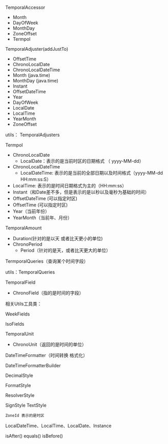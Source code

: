 TemporalAccessor

- Month
- DayOfWeek
- MonthDay
- ZoneOffset
- Termpol



TemporalAdjuster(addJustTo)

- OffsetTime
- ChronoLocalDate
- ChronoLocalDateTime
- Month (java.time)
- MonthDay (java.time)
- Instant
- OffsetDateTime
- Year
- DayOfWeek 
- LocalDate 
- LocalTime 
- YearMonth
- ZoneOffset 



utils： TemporalAdjusters





Termpol

- ChronoLocalDate
  - LocalDate：表示的是当前时区的日期格式 （ yyyy-MM-dd）
- ChronoLocalDateTime
  - LocalDateTime: 表示的是当前的全部日期以及时间格式（yyyy-MM-dd HH:mm:ss:S）
- LocalTime: 表示的是时间日期格式为主的（HH:mm:ss）
- Instant（和Date差不多，但是表示的是以秒以及毫秒为基础的时间）
- OffsetDateTime (可以指定时区)
- OffsetTime (可以指定时区)
- Year（当前年份）
- YearMonth（当前年、月份）



TemporalAmount

- Duration(针对的是以天 或者比天更小的单位)
- ChronoPeriod
  - Period（针对的是天，或者比天更大的单位）





TermporalQueries（查询某个时间字段）

utils：TemporalQueries



TemporalField

- ChronoField（指的是时间的字段）

相关Utils工具类：

WeekFields

IsoFields





TemporalUnit

- ChronoUnit（返回的是时间的单位）





DateTimeFormatter（时间转换 格式化）

DateTimeFormatterBuilder

DecimalStyle

FormatStyle

ResolverStyle

SignStyle
TextStyle



```
ZoneId 表示的是时区
```



LocalDateTime、LocalTime、LocalDate、Instance

isAfter() equals() isBefore()